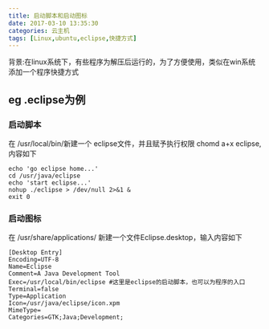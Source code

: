 ```yaml
---
title: 启动脚本和启动图标
date: 2017-03-10 13:35:30
categories: 云主机
tags: [Linux,ubuntu,eclipse,快捷方式]
---
```

背景:在linux系统下，有些程序为解压后运行的，为了方便使用，类似在win系统添加一个程序快捷方式
<!-- more -->
## eg .eclipse为例
### 启动脚本
在 /usr/local/bin/新建一个 eclipse文件，并且赋予执行权限 chomd a+x eclipse,内容如下
``` shell
echo 'go eclipse home...'
cd /usr/java/eclipse
echo 'start eclipse...'
nohup ./eclipse > /dev/null 2>&1 &
exit 0
```
### 启动图标
在 /usr/share/applications/ 新建一个文件Eclipse.desktop，输入内容如下
``` shell
[Desktop Entry]
Encoding=UTF-8
Name=Eclipse
Comment=A Java Development Tool
Exec=/usr/local/bin/eclipse #这里是eclipse的启动脚本，也可以为程序的入口
Terminal=false
Type=Application
Icon=/usr/java/eclipse/icon.xpm
MimeType=
Categories=GTK;Java;Development;
```